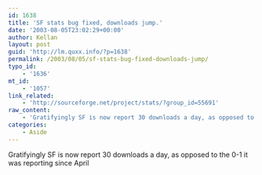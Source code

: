 ```yaml
---
id: 1638
title: 'SF stats bug fixed, downloads jump.'
date: '2003-08-05T23:02:29+00:00'
author: Kellan
layout: post
guid: 'http://lm.quxx.info/?p=1638'
permalink: /2003/08/05/sf-stats-bug-fixed-downloads-jump/
typo_id:
    - '1636'
mt_id:
    - '1057'
link_related:
    - 'http://sourceforge.net/project/stats/?group_id=55691'
raw_content:
    - 'Gratifyingly SF is now report 30 downloads a day, as opposed to the 0-1 it was reporting since April'
categories:
    - Aside
---
```


Gratifyingly SF is now report 30 downloads a day, as opposed to the 0-1 it was reporting since April